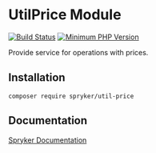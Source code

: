# UtilPrice Module
[![Build Status](https://travis-ci.org/spryker/util-price.svg)](https://travis-ci.org/spryker/util-price)
[![Minimum PHP Version](https://img.shields.io/badge/php-%3E%3D%207.3-8892BF.svg)](https://php.net/)

Provide service for operations with prices.

## Installation

```
composer require spryker/util-price
```

## Documentation

[Spryker Documentation](https://academy.spryker.com/developing_with_spryker/module_guide/modules.html)
